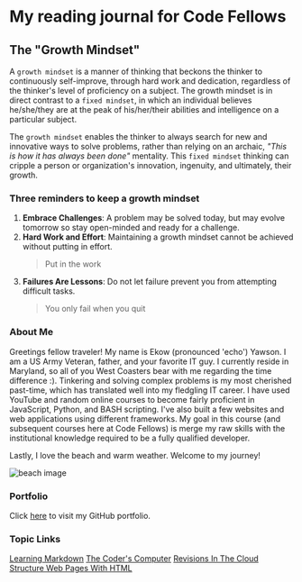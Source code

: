 # My reading journal for Code Fellows

## The "Growth Mindset"

A `growth mindset` is a manner of thinking that beckons the thinker to continuously self-improve, through hard work and dedication, regardless of the thinker's level of proficiency on a subject. The growth mindset is in direct contrast to a `fixed mindset`, in which an individual believes he/she/they are at the peak of his/her/their abilities and intelligence on a particular subject.

The `growth mindset` enables the thinker to always search for new and innovative ways to solve problems, rather than relying on an archaic, *"This is how it has always been done"* mentality. This `fixed mindset` thinking can cripple a person or organization's innovation, ingenuity, and ultimately, their growth.

### Three reminders to keep a growth mindset

1. **Embrace Challenges**: A problem may be solved today, but may evolve tomorrow so stay open-minded and ready for a challenge.
2. **Hard Work and Effort**: Maintaining a growth mindset cannot be achieved without putting in effort.
   > Put in the work
3. **Failures Are Lessons**: Do not let failure prevent you from attempting difficult tasks.
   > You only fail when you quit

### About Me

Greetings fellow traveler! My name is Ekow (pronounced 'echo') Yawson. I am a US Army Veteran, father, and your favorite IT guy. I currently reside in Maryland, so all of you West Coasters bear with me regarding the time difference :). Tinkering and solving complex problems is my most cherished past-time, which has translated well into my fledgling IT career. I have used YouTube and random online courses to become fairly proficient in JavaScript, Python, and BASH scripting. I've also built a few websites and web applications using different frameworks. My goal in this course (and subsequent courses here at Code Fellows) is merge my raw skills with the institutional knowledge required to be a fully qualified developer.

Lastly, I love the beach and warm weather. Welcome to my journey!

![beach image](https://thumbs.dreamstime.com/z/summertime-concept-crossed-legs-beach-as-33585642.jpg?w=992)

### Portfolio

Click [here](https://github.com/ekowyawson) to visit my GitHub portfolio.

### Topic Links

[Learning Markdown](https://ekowyawson.github.io/reading-notes/1_learning-markdown)
[The Coder's Computer](https://ekowyawson.github.io/reading-notes/2_the-coders-computer)
[Revisions In The Cloud](https://ekowyawson.github.io/reading-notes/3_revisions-and-the-cloud)
[Structure Web Pages With HTML](https://ekowyawson.github.io/reading-notes/4_structure-web-pages-with-html)
